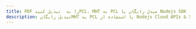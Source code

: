 ---title: PDF را به  تبدیل کنیدPCL، MHT به PCL مبدل رایگان یا Nodejs SDKdescription: تبدیل رایگانMHT به PCL با استفاده از Nodejs Cloud APIs & SDK همچنین اسناد PDF را در Cloud ایجاد، ویرایش و رندر کنید.---